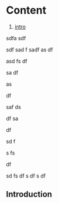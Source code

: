 # Content

1. [intro](#Introduction)


sdfa
sdf

sdf
sad
f
sadf
as
df

asd
fs
df

sa
df

as




df


saf
ds


df
sa



df

sd
f


s
fs

df


sd
fs
df
s
df
s
df

## Introduction
